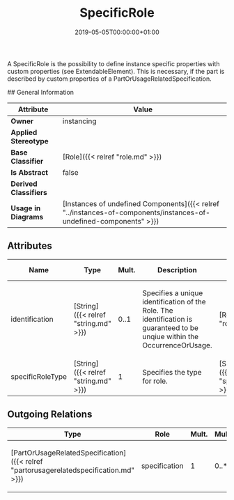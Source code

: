 ﻿---
title: SpecificRole
toc: false
type: specs
date: "2019-05-05T00:00:00+01:00"
draft: false
menu_name: vec120

# Prev/next pager order (if `docs_section_pager` enabled in `params.toml`)
weight: 
---
<html>   <head>     </head>   <body>     <p> A SpecificRole is the possibility to define instance specific properties with custom properties (see ExtendableElement). This is necessary, if the part is described by custom properties of a PartOrUsageRelatedSpecification.      </p>    </body> </html> 
## General Information

| Attribute               | Value |
|-------------------------|-------|
| **Owner**               | instancing |
| **Applied Stereotype**  |   |
| **Base Classifier**     | [Role]({{< relref "role.md" >}})<br/>  |
| **Is Abstract**         | false |
| **Derived Classifiers** |   |
| **Usage in Diagrams**   | [Instances of undefined Components]({{< relref "../instances-of-components/instances-of-undefined-components" >}})<br/>  |

## Attributes
|  Name  |  Type  |  Mult.  |  Description  |  Owning Classifier  |
|--------|--------|---------|---------------|--------------|
|identification | [String]({{< relref "string.md" >}}) | 0..1 | <html><body><p>Specifies a unique identification of the Role. The identification is guaranteed to be unqiue within the OccurrenceOrUsage. </p></body></html> | [Role]({{< relref "role.md" >}}) |
|specificRoleType | [String]({{< relref "string.md" >}}) | 1 | <html><body><p>Specifies the type for role.  </p></body></html> | [SpecificRole]({{< relref "specificrole.md" >}}) |

## Outgoing Relations
|    Type  |   Role   |   Mult.   |   Mult.   |   Description   |
|----------|----------|-----------|-----------|-----------------|
| [PartOrUsageRelatedSpecification]({{< relref "partorusagerelatedspecification.md" >}}) | specification | 1 | 0..* | <html>   <head>     </head>   <body>     <p> References the <i>PartOrUsageRelatedSpecification </i>that is instantiated by this <i>SpecificRole.</i>      </p>    </body> </html>  |
